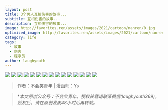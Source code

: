 ```yaml
---
layout: post
title: 3个男人互相伤害的故事...
subtitle: 互相伤害的故事...
description: 互相伤害的故事...
image: http://favorites.ren/assets/images/2021/cartoon/nanren/0.jpg
optimized_image: http://favorites.ren/assets/images/2021/cartoon/nanren/0.jpg
category: life
tags:
  - 故事
  - 伤害
  - 程序员
author: laughyouth
---
```


![](http://favorites.ren/assets/images/2021/cartoon/nanren/640.jpg)
![](http://favorites.ren/assets/images/2021/cartoon/nanren/640-1.jpg)
![](http://favorites.ren/assets/images/2021/cartoon/nanren/640-2.jpg)
![](http://favorites.ren/assets/images/2021/cartoon/nanren/640-3.jpg)
![](http://favorites.ren/assets/images/2021/cartoon/nanren/640-4.jpg)
![](http://favorites.ren/assets/images/2021/cartoon/nanren/640-5.jpg)
![](http://favorites.ren/assets/images/2021/cartoon/nanren/640-6.jpg)
![](http://favorites.ren/assets/images/2021/cartoon/nanren/640-7.jpg)
![](http://favorites.ren/assets/images/2021/cartoon/nanren/640-8.jpg)
![](http://favorites.ren/assets/images/2021/cartoon/nanren/640-9.jpg)
![](http://favorites.ren/assets/images/2021/cartoon/nanren/640-10.jpg)
![](http://favorites.ren/assets/images/2021/cartoon/nanren/640-11.jpg)
![](http://favorites.ren/assets/images/2021/cartoon/nanren/640-12.jpg)
![](http://favorites.ren/assets/images/2021/cartoon/nanren/640-13.jpg)
![](http://favorites.ren/assets/images/2021/cartoon/nanren/640-14.jpg)


>作者：不会笑青年 | 漫画师：Ys

>**本文原创公众号：不会笑青年，授权转载请联系微信(laughyouth369)，授权后，请在原创发表48小时后再转载。*